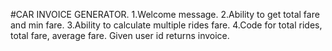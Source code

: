 #CAR INVOICE GENERATOR.
1.Welcome message.
2.Ability to get total fare and min fare.
3.Ability to calculate multiple rides fare.
4.Code for total rides, total fare, average fare.
Given user id returns invoice.


